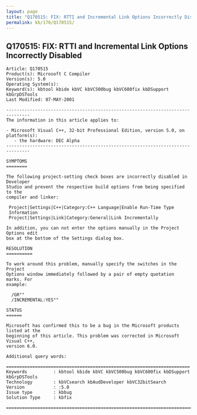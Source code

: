 ```yaml
---
layout: page
title: "Q170515: FIX: RTTI and Incremental Link Options Incorrectly Disabled"
permalink: kb/170/Q170515/
---
```


## Q170515: FIX: RTTI and Incremental Link Options Incorrectly Disabled

	Article: Q170515
	Product(s): Microsoft C Compiler
	Version(s): 5.0
	Operating System(s): 
	Keyword(s): kbtool kbide kbVC kbVC500bug kbVC600fix kbDSupport kbGrpDSTools
	Last Modified: 07-MAY-2001
	
	-------------------------------------------------------------------------------
	The information in this article applies to:
	
	- Microsoft Visual C++, 32-bit Professional Edition, version 5.0, on platform(s):
	   - the hardware: DEC Alpha 
	-------------------------------------------------------------------------------
	
	SYMPTOMS
	========
	
	The following project-setting check boxes are incorrectly disabled in Developer
	Studio and prevent the respective build options from being specified to the
	compiler and linker:
	
	 Project|Settings|C++|Category:C++ Language|Enable Run-Time Type
	 Information
	 Project|Settings|Link|Category:General|Link Incrementally
	
	In addition, you can not enter the options manually in the Project Options edit
	box at the bottom of the Settings dialog box.
	
	RESOLUTION
	==========
	
	To work around this problem, manually specify the switches in the Project
	Options window immediately followed by a pair of empty quotation marks. For
	example:
	
	  /GR""
	  /INCREMENTAL:YES""
	
	STATUS
	======
	
	Microsoft has confirmed this to be a bug in the Microsoft products listed at the
	beginning of this article. This problem was corrected in Microsoft Visual C++,
	version 6.0.
	
	Additional query words:
	
	======================================================================
	Keywords          : kbtool kbide kbVC kbVC500bug kbVC600fix kbDSupport kbGrpDSTools 
	Technology        : kbVCsearch kbAudDeveloper kbVC32bitSearch
	Version           : :5.0
	Issue type        : kbbug
	Solution Type     : kbfix
	
	=============================================================================
	
